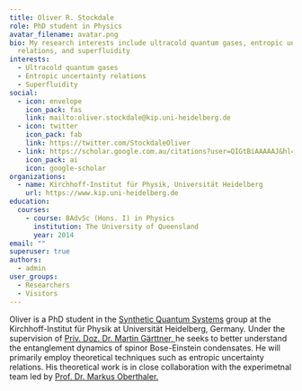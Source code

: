 ```yaml
---
title: Oliver R. Stockdale
role: PhD student in Physics
avatar_filename: avatar.png
bio: My research interests include ultracold quantum gases, entropic uncertainty
  relations, and superfluidity
interests:
  - Ultracold quantum gases
  - Entropic uncertainty relations
  - Superfluidity
social:
  - icon: envelope
    icon_pack: fas
    link: mailto:oliver.stockdale@kip.uni-heidelberg.de
  - icon: twitter
    icon_pack: fab
    link: https://twitter.com/StockdaleOliver
  - link: https://scholar.google.com.au/citations?user=QIGtBiAAAAAJ&hl=en
    icon_pack: ai
    icon: google-scholar
organizations:
  - name: Kirchhoff-Institut für Physik, Universität Heidelberg
    url: https://www.kip.uni-heidelberg.de
education:
  courses:
    - course: BAdvSc (Hons. I) in Physics
      institution: The University of Queensland
      year: 2014
email: ""
superuser: true
authors:
  - admin
user_groups:
  - Researchers
  - Visitors
---
```

Oliver is a PhD student in the [Synthetic Quantum Systems](http://www.kip.uni-heidelberg.de/synqs/) group at the Kirchhoff-Institut für Physik at Universität Heidelberg, Germany. Under the supervision of [Priv. Doz. Dr. Martin Gärttner, ](http://www.kip.uni-heidelberg.de/user/marting/)he seeks to better understand the entanglement dynamics of spinor Bose-Einstein condensates. He will primarily employ theoretical techniques such as entropic uncertainty relations. His theoretical work is in close collaboration with the experimetnal team led by [Prof. Dr. Markus Oberthaler.](http://www.kip.uni-heidelberg.de/matterwave/)